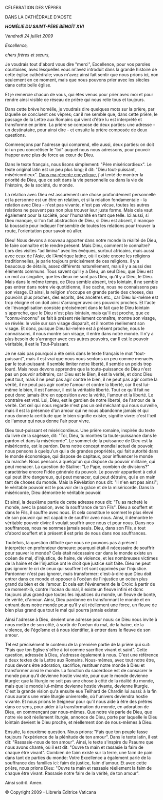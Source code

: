 CÉLÉBRATION DES VÊPRES

DANS LA CATHÉDRALE D'AOSTE

***HOMÉLIE DU SAINT-PÈRE BENOÎT XVI***

*Vendredi* *24 juillet 2009*

*Excellence,*

*chers frères et sœurs,*

Je voudrais tout d'abord vous dire "merci", Excellence, pour vos paroles courtoises, avec lesquelles vous m'avez introduit dans la grande histoire de cette église cathédrale; vous m'avez ainsi fait sentir que nous prions ici, non seulement en ce moment, mais que nous pouvons prier avec les siècles dans cette belle église.

Et je remercie chacun de vous, qui êtes venus pour prier avec moi et pour rendre ainsi visible ce réseau de prière qui nous relie tous et toujours.

Dans cette brève homélie, je voudrais dire quelques mots sur la prière, par laquelle se concluent ces vêpres; car il me semble que, dans cette prière, le passage de la Lettre aux Romains qui vient d'être lu est interprété et transformé en prière. La prière se compose de deux parties: une adresse - un destinataire, pour ainsi dire - et ensuite la prière composée de deux questions.

Commençons par l'adresse qui comprend, elle aussi, deux parties: on doit ici un peu concrétiser le "toi" auquel nous nous adressons, pour pouvoir frapper avec plus de force au cœur de Dieu.

Dans le texte français, nous lisons simplement: "Père miséricordieux". Le texte original latin est un peu plus long; il dit: "Dieu tout-puissant, miséricordieux". [Dans ma récente encyclique](/content/benedict-xvi/fr/encyclicals/documents/hf_ben-xvi_enc_20090629_caritas-in-veritate.html), j'ai tenté de montrer la priorité de Dieu, que ce soit dans la vie personnelle ou dans la vie de l'histoire, de la société, du monde.

La relation avec Dieu est assurément une chose profondément personnelle et la personne est un être en relation, et si la relation fondamentale - la relation avec Dieu - n'est pas vivante, n'est pas vécue, toutes les autres relations ne peuvent pas non plus trouver leur juste forme. Mais cela vaut également pour la société, pour l'humanité en tant que telle. Ici aussi, si Dieu manque, si l'on fait abstraction de Dieu, si Dieu est absent, il manque la boussole pour indiquer l'ensemble de toutes les relations pour trouver la route, l'orientation pour savoir où aller.

Dieu! Nous devons à nouveau apporter dans notre monde la réalité de Dieu, le faire connaître et le rendre présent. Mais Dieu, comment le connaître? Lors des visites "ad limina" avec les évêques, surtout africains, mais aussi avec ceux de l'Asie, de l'Amérique latine, où il existe encore les religions traditionnelles, je parle toujours précisément de ces religions. Il y a beaucoup de détails, assez différents naturellement, mais il y a aussi des éléments communs. Tous savent qu'il y a Dieu, un seul Dieu, que Dieu est un mot au singulier, que les dieux ne sont pas Dieu, qu'il y a Dieu, le Dieu. Mais dans le même temps, ce Dieu semble absent, très lointain, il ne semble pas entrer dans notre vie quotidienne, il se cache, nous ne connaissons pas son visage. Et ainsi, la religion s'occupe en grande partie des choses, des pouvoirs plus proches, des esprits, des ancêtres etc., car Dieu lui-même est trop éloigné et on doit ainsi s'arranger avec ces pouvoirs proches. Et l'acte de l'évangélisation consiste précisément dans le fait que le Dieu lointain s'approche, que le Dieu n'est plus lointain, mais qu'il est proche, que ce "connu-inconnu" se fait à présent réellement connaître, montre son visage, se révèle: le voile sur son visage disparaît, et il montre réellement son visage. Et donc, puisque Dieu lui-même est à présent proche, nous le connaissons, il nous montre son visage, il entre dans notre monde. Il n'y a plus besoin de s'arranger avec ces autres pouvoirs, car Il est le pouvoir véritable, il est le Tout-Puissant.

Je ne sais pas pourquoi a été omis dans le texte français le mot "tout-puissant", mais il est vrai que nous nous sentons un peu comme menacés par le tout-puissant: il semble limiter notre liberté, il semble un poids trop lourd. Mais nous devons apprendre que la toute-puissance de Dieu n'est pas un pouvoir arbitraire, car Dieu est le Bien, il est la vérité, et donc Dieu peut tout, mais il ne peut pas agir contre le bien, il ne peut pas agir contre la vérité, il ne peut pas agir contre l'amour et contre la liberté, car Il est lui-même le bien, il est l'amour, il est la véritable liberté. Tout ce qu'il fait ne peut donc jamais être en opposition avec la vérité, l'amour et la liberté. Le contraire est vrai. Lui, Dieu, est le gardien de notre liberté, de l'amour de la vérité. Cet œil qui nous regarde n'est pas un œil méchant qui nous surveille, mais il est la présence d'un amour qui ne nous abandonne jamais et qui nous donne la certitude que le bien signifie exister, signifie vivre: c'est l'œil de l'amour qui nous donne l'air pour vivre.

Dieu tout-puissant et miséricordieux. Une prière romaine, inspirée du texte du livre de la sagesse, dit: "Toi, Dieu, tu montres ta toute-puissance dans le pardon et dans la miséricorde". Le sommet de la puissance de Dieu est la miséricorde, est le pardon. Dans notre concept mondial actuel de pouvoir, nous pensons à quelqu'un qui a de grandes propriétés, qui fait autorité dans le monde économique, qui dispose de capitaux, pour influencer le monde du marché. Nous pensons à quelqu'un qui dispose du pouvoir militaire, qui peut menacer. La question de Staline: "Le Pape, combien de divisions?" caractérise encore l'idée générale du pouvoir. Le pouvoir appartient à celui qui peut être dangereux, qui peut menacer, qui peut détruire, qui a en main tant de choses du monde. Mais la Révélation nous dit: "Il n'en est pas ainsi"; le véritable pouvoir est le pouvoir de la grâce et de la miséricorde. Dans la miséricorde, Dieu démontre le véritable pouvoir.

Et ainsi, la deuxième partie de cette adresse nous dit: "Tu as racheté le monde, avec la passion, avec la souffrance de ton Fils". Dieu a souffert et dans le Fils, il souffre avec nous. Et cela constitue le sommet le plus élevé de son pouvoir qui est capable de souffrir avec nous. Ainsi, il démontre le véritable pouvoir divin: il voulait souffrir avec nous et pour nous. Dans nos souffrances, nous ne sommes jamais seuls. Dieu, dans son Fils, a tout d'abord souffert et à présent il est près de nous dans nos souffrances.

Toutefois, la question difficile que nous ne pouvons pas à présent interpréter en profondeur demeure: pourquoi était-il nécessaire de souffrir pour sauver le monde? Cela était nécessaire car dans le monde existe un océan de mal, d'injustice, de haine, de violence, et les nombreuses victimes de la haine et de l'injustice ont le droit que justice soit faite. Dieu ne peut pas ignorer le cri de ceux qui souffrent et sont opprimés par l'injustice. Pardonner n'est pas ignorer, mais transformer; c'est-à-dire que Dieu doit entrer dans ce monde et opposer à l'océan de l'injustice un océan plus grand du bien et de l'amour. Et cela est l'événement de la Croix: à partir de ce moment-là, contre l'océan du mal, il existe un fleuve infini et donc toujours plus grand que toutes les injustices du monde, un fleuve de bonté, de vérité, d'amour. Ainsi, Dieu pardonne en transformant le monde et en entrant dans notre monde pour qu'il y ait réellement une force, un fleuve de bien plus grand que tout le mal qui pourra jamais exister.

Ainsi l'adresse à Dieu, devient une adresse pour nous: ce Dieu nous invite à nous mettre de son côté, à sortir de l'océan du mal, de la haine, de la violence, de l'égoïsme et à nous identifier, à entrer dans le fleuve de son amour.

Tel est précisément le contenu de la première partie de la prière qui suit: "Fais que ton Eglise s'offre à toi comme sacrifice vivant et saint". Cette question, adressée à Dieu, s'adresse également à nous. C'est une référence à deux textes de la Lettre aux Romains. Nous-mêmes, avec tout notre être, nous devons être adoration, sacrifice, restituer notre monde à Dieu et transformer ainsi le monde. La fonction du sacerdoce est de consacrer le monde pour qu'il devienne hostie vivante, pour que le monde devienne liturgie: que la liturgie ne soit pas une chose à côté de la réalité du monde, mais que le monde lui-même devienne hostie vivante, devienne liturgie. C'est la grande vision qu'a ensuite eue Teilhard de Chardin lui aussi: à la fin nous aurons une vraie liturgie universelle, où l'univers deviendra hostie vivante. Et nous prions le Seigneur pour qu'il nous aide à être des prêtres dans ce sens, pour aider à la transformation du monde, en adoration de Dieu, en commençant par nous-mêmes. Que notre vie parle de Dieu, que notre vie soit réellement liturgie, annonce de Dieu, porte par laquelle le Dieu lointain devient le Dieu proche, et réellement don de nous-mêmes à Dieu.

Ensuite, la deuxième question. Nous prions: "Fais que ton peuple fasse toujours l'expérience de la plénitude de ton amour". Dans le texte latin, il est dit: "Rassasie-nous de ton amour". Ainsi, le texte s'inspire du Psaume que nous avons chanté, où il est dit: "Ouvre ta main et rassasie la faim de chaque être vivant". Combien de faim existe sur la terre, une faim de pain dans tant de parties du monde: Votre Excellence a également parlé de la souffrance des familles ici: faim de justice, faim d'amour. Et avec cette prière, nous prions Dieu: "Ouvre ta main et rassasie réellement la faim de chaque être vivant. Rassasie notre faim de la vérité, de ton amour".

Ainsi soit-il. Amen.

© Copyright 2009 - Libreria Editrice Vaticana